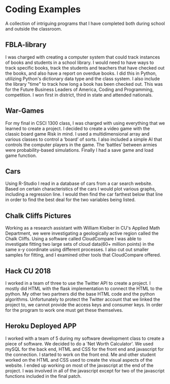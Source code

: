 # Coding Examples
A collection of intriguing programs that I have completed both during school and outside the classroom.


## FBLA-library
I was charged with creating a computer system that could track instances of books and students in a school library. I would need to have ways to track specific books, track the students and teachers that have checked out the books, and also have a report on overdue books. I did this in Python, utilizing Python's dictionary data type and the class system. I also include the library "time" to track how long a book has been checked out. This was for the Future Business Leaders of America, Coding and Programming, competition. I won first in district, third in state and attended nationals.

## War-Games
For my final in CSCI 1300 class, I was charged with using everything that we learned to create a project. I decided to create a video game with the classic board game Risk in mind. I used a multidimensional array and various classes to control a ‘board’ of sorts. I also included a simple AI that controls the computer players in the game. The ‘battles’ between armies were probability-based simulations. Finally I had a save game and load game function.

## Cars
Using R-Studio I read in a database of cars from a car search website. Based on certain characteristics of the cars I would plot various graphs, including a regression line. I would then find the car farthest below that line in order to find the best deal for the two variables being listed.

## Chalk Cliffs Pictures
Working as a research assistant with William Kleiber in CU's Applied Math Department, we were investigating a geologically active region called the Chalk Cliffs. Using a software called CloudCompare I was able to investigate fitting two large sets of cloud data(60+ million points) in the same x-y coordinate using different processes. I also cut out smaller samples for fitting, and I examined other tools that CloudCompare offered.

## Hack CU 2018
I worked in a team of three to use the Twitter API to create a project. I mostly did HTML with the flask implementation to connect the HTML to the python. My other two partners did the base HTML code and the python algorithms. Unfortunately to protect the Twitter account that we linked the project to, we cannot provide the access keys and consumer keys. In order for the program to work one must get these themselves.

## Heroku Deployed APP
I worked with a team of 5 during my software development class to create a piece of software. We decided to do a 'Net Worth Calculator'. We used mySQL for the back end, HTML and CSS for the front end and javascript for the connection. I started to work on the front end. Me and other student worked on the HTML and CSS used to create the visual aspects of the website. I ended up working on most of the javascript at the end of the project. I was involved in all of the javascript except for two of the javascript functions included in the final patch.